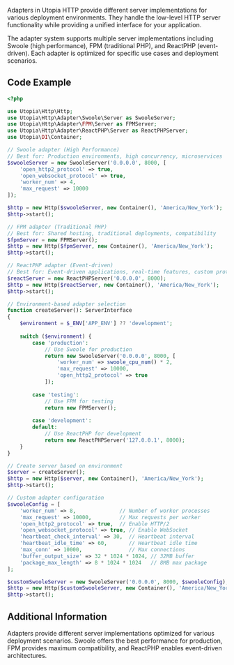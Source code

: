 Adapters in Utopia HTTP provide different server implementations for various deployment environments. They handle the low-level HTTP server functionality while providing a unified interface for your application.

The adapter system supports multiple server implementations including Swoole (high performance), FPM (traditional PHP), and ReactPHP (event-driven). Each adapter is optimized for specific use cases and deployment scenarios.

## Code Example

```php
<?php

use Utopia\Http\Http;
use Utopia\Http\Adapter\Swoole\Server as SwooleServer;
use Utopia\Http\Adapter\FPM\Server as FPMServer;
use Utopia\Http\Adapter\ReactPHP\Server as ReactPHPServer;
use Utopia\DI\Container;

// Swoole adapter (High Performance)
// Best for: Production environments, high concurrency, microservices
$swooleServer = new SwooleServer('0.0.0.0', 8000, [
    'open_http2_protocol' => true,
    'open_websocket_protocol' => true,
    'worker_num' => 4,
    'max_request' => 10000
]);

$http = new Http($swooleServer, new Container(), 'America/New_York');
$http->start();

// FPM adapter (Traditional PHP)
// Best for: Shared hosting, traditional deployments, compatibility
$fpmServer = new FPMServer();
$http = new Http($fpmServer, new Container(), 'America/New_York');
$http->start();

// ReactPHP adapter (Event-driven)
// Best for: Event-driven applications, real-time features, custom protocols
$reactServer = new ReactPHPServer('0.0.0.0', 8000);
$http = new Http($reactServer, new Container(), 'America/New_York');
$http->start();

// Environment-based adapter selection
function createServer(): ServerInterface
{
    $environment = $_ENV['APP_ENV'] ?? 'development';
    
    switch ($environment) {
        case 'production':
            // Use Swoole for production
            return new SwooleServer('0.0.0.0', 8000, [
                'worker_num' => swoole_cpu_num() * 2,
                'max_request' => 10000,
                'open_http2_protocol' => true
            ]);
            
        case 'testing':
            // Use FPM for testing
            return new FPMServer();
            
        case 'development':
        default:
            // Use ReactPHP for development
            return new ReactPHPServer('127.0.0.1', 8000);
    }
}

// Create server based on environment
$server = createServer();
$http = new Http($server, new Container(), 'America/New_York');
$http->start();

// Custom adapter configuration
$swooleConfig = [
    'worker_num' => 8,              // Number of worker processes
    'max_request' => 10000,         // Max requests per worker
    'open_http2_protocol' => true,  // Enable HTTP/2
    'open_websocket_protocol' => true, // Enable WebSocket
    'heartbeat_check_interval' => 30,  // Heartbeat interval
    'heartbeat_idle_time' => 60,       // Heartbeat idle time
    'max_conn' => 10000,               // Max connections
    'buffer_output_size' => 32 * 1024 * 1024, // 32MB buffer
    'package_max_length' => 8 * 1024 * 1024   // 8MB max package
];

$customSwooleServer = new SwooleServer('0.0.0.0', 8000, $swooleConfig);
$http = new Http($customSwooleServer, new Container(), 'America/New_York');
$http->start();
```

## Additional Information

Adapters provide different server implementations optimized for various deployment scenarios. Swoole offers the best performance for production, FPM provides maximum compatibility, and ReactPHP enables event-driven architectures.
